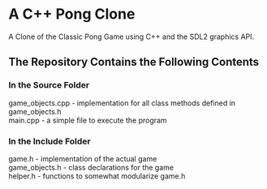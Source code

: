 # A C++ Pong Clone
A Clone of the Classic Pong Game using C++ and the SDL2 graphics API.
## The Repository Contains the Following Contents
### In the Source Folder
game_objects.cpp - implementation for all class methods defined in game_objects.h </br>
main.cpp - a simple file to execute the program
### In the Include Folder
game.h - implementation of the actual game </br>
game_objects.h - class declarations for the game </br>
helper.h - functions to somewhat modularize game.h
